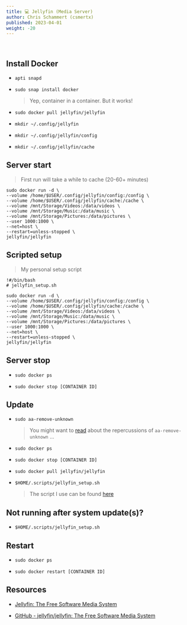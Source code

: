 ```yaml
---
title: 💻 Jellyfin (Media Server)
author: Chris Schammert (csmertx)
published: 2023-04-01
weight: -20
---
```


<br />

## Install Docker

- ```apti snapd```

- ```sudo snap install docker```

    > Yep, container in a container. But it works!

- ```sudo docker pull jellyfin/jellyfin```

- ```mkdir ~/.config/jellyfin```

- ```mkdir ~/.config/jellyfin/config```

- ```mkdir ~/.config/jellyfin/cache```

## Server start

> First run will take a while to cache (20-60+ minutes)

```
sudo docker run -d \
--volume /home/$USER/.config/jellyfin/config:/config \
--volume /home/$USER/.config/jellyfin/cache:/cache \
--volume /mnt/Storage/Videos:/data/videos \
--volume /mnt/Storage/Music:/data/music \
--volume /mnt/Storage/Pictures:/data/pictures \
--user 1000:1000 \
--net=host \
--restart=unless-stopped \
jellyfin/jellyfin
```

## Scripted setup

> My personal setup script

```
!#/bin/bash
# jellyfin_setup.sh

sudo docker run -d \
--volume /home/$USER/.config/jellyfin/config:/config \
--volume /home/$USER/.config/jellyfin/cache:/cache \
--volume /mnt/Storage/Videos:/data/videos \
--volume /mnt/Storage/Music:/data/music \
--volume /mnt/Storage/Pictures:/data/pictures \
--user 1000:1000 \
--net=host \
--restart=unless-stopped \
jellyfin/jellyfin
```

## Server stop

- ```sudo docker ps```

- ```sudo docker stop [CONTAINER ID]```

## Update

- ```sudo aa-remove-unknown```

    > You might want to [read](https://forum.snapcraft.io/t/broken-apparmor/32191) about the repercussions of ```aa-remove-unknown``` ...

- ```sudo docker ps```

- ```sudo docker stop [CONTAINER ID]```

- ```sudo docker pull jellyfin/jellyfin```

- ```$HOME/.scripts/jellyfin_setup.sh```

    > The script I use can be found [here](https://github.com/csmertx/dotfiles/blob/master/scripts/jellyfin_setup.sh)

## Not running after system update(s)?

- ```$HOME/.scripts/jellyfin_setup.sh```

## Restart

- ```sudo docker ps```

- ```sudo docker restart [CONTAINER ID]```

## Resources

- [Jellyfin: The Free Software Media System](https://jellyfin.org)

- [GitHub - jellyfin/jellyfin: The Free Software Media System](https://github.com/jellyfin/jellyfin)
